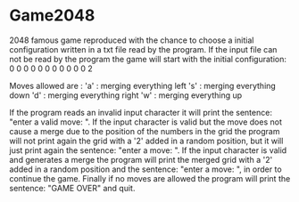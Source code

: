 # Game2048
2048 famous game reproduced with the chance to choose a initial configuration written in a txt file read by the program.
If the input file can not be read by the program the game will start with the initial configuration:
0 0 0 0
0 0 0 0
0 0 0 2

Moves allowed are :
'a' : merging everything left
's' : merging everything down
'd' : merging everything right
'w' : merging everything up


If the program reads an invalid input character it will print the sentence: "enter a valid move: ".
If the input character is valid but the move does not cause a merge due to the position of the numbers in the grid the program will not print again the grid with a '2' added in a random position, but it will just print again the sentence: "enter a move: ".
If the input character is valid and generates a  merge the program will print the merged grid with a '2' added in a random position and the sentence: "enter a move: ", in order to continue the game.
Finally if no moves are allowed the program will print the sentence: "GAME OVER" and quit.
